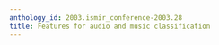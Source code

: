 ```yaml
---
anthology_id: 2003.ismir_conference-2003.28
title: Features for audio and music classification
---
```


